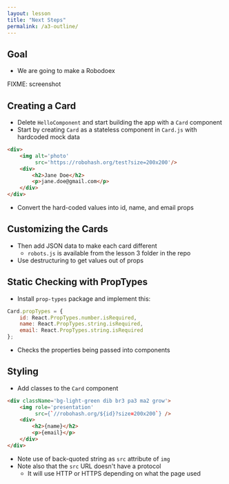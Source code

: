 ```yaml
---
layout: lesson
title: "Next Steps"
permalink: /a3-outline/
---
```


## Goal

- We are going to make a Robodoex

FIXME: screenshot

## Creating a Card

- Delete `HelloComponent` and start building the app with a `Card` component
- Start by creating `Card` as a stateless component in `Card.js` with hardcoded mock data

```html
<div>
    <img alt='photo'
         src='https://robohash.org/test?size=200x200'/>
    <div>
        <h2>Jane Doe</h2>
        <p>jane.doe@gmail.com</p>
    </div>
</div>
```

- Convert the hard-coded values into id, name, and email props

## Customizing the Cards

- Then add JSON data to make each card different
  - `robots.js` is available from the lesson 3 folder in the repo
- Use destructuring to get values out of props

## Static Checking with PropTypes

- Install `prop-types` package and implement this:

```js
Card.propTypes = {
    id: React.PropTypes.number.isRequired,
    name: React.PropTypes.string.isRequired,
    email: React.PropTypes.string.isRequired
};
```

- Checks the properties being passed into components

## Styling

- Add classes to the `Card` component

```html
<div className='bg-light-green dib br3 pa3 ma2 grow'>
    <img role='presentation'
         src={`//robohash.org/${id}?size=200x200`} />
    <div>
        <h2>{name}</h2>
        <p>{email}</p>
    </div>
</div>
```

- Note use of back-quoted string as `src` attribute of `img`
- Note also that the `src` URL doesn't have a protocol
  - It will use HTTP or HTTPS depending on what the page used
